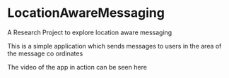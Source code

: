 # LocationAwareMessaging
A Research Project to explore location aware messaging

This is a simple application which sends messages to users in the area of the message co ordinates

The video of the app in action can be seen here
